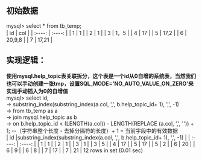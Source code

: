 ## 初始数据
mysql> select * from tb_temp;
<br/>
| id | col |
| :----: | :----: |
| 1 | 1 |
| 2 | 1 |
| 3 | 1，5 |
| 4 | 17 |
| 5 | 17,2 |
| 6 | 20,9,8 |
| 7 | 17,21 |
## 实现逻辑：
**使用mysql.help_topic表关联拆分，这个表是一个id从0自增的系统表，当然我们也可以手动创建一张tmp，设置SQL_MODE='NO_AUTO_VALUE_ON_ZERO'来实现手动插入为0的自增值**
<br/>
mysql> select id,<br/>
    -> substring_index(substring_index(a.col, ',', b.help_topic_id+ 1), ',', -1) <br/>
    -> from tb_temp  as a <br/>
    ->     join mysql.help_topic as b <br/>
    ->      on b.help_topic_id < (LENGTH(a.col)) - LENGTH(REPLACE (a.col, ',', '')) + 1; --（字符串整个长度 - 去掉分隔符的长度）+ 1 = 当前字段中的有效数据
    <br/>
| id |substring_index(substring_index(a.col, ',', b.help_topic_id+ 1), ',', -1) |
| :----: | :----: |
| 1 | 1 |
| 2 | 1 |
| 3 | 1 |
| 3 | 5 |
| 4 | 17 |
| 5 | 17 |
| 5 | 2 |
| 6 | 20 |
| 6 | 9 |
| 6 | 8 |
| 7 | 17 |
| 7 | 21 |
12 rows in set (0.01 sec)
